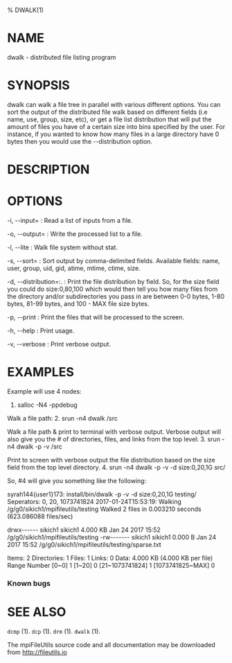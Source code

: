 % DWALK(1)

# NAME

dwalk - distributed file listing program

# SYNOPSIS

dwalk can walk a file tree in parallel with various different options. You can sort the output of the distributed file walk based on different fields (i.e name, use, group, size, etc), or get a file list distribution that will put the amount of files you have of a certain size into bins specified by the user. For instance, if you wanted to know how many files in a large directory have 0 bytes then you would use the --distribution option. 

# DESCRIPTION

# OPTIONS

-i, \--input=<FILE>
:   Read a list of inputs from a file.

-o, \--output=<FILE>
:   Write the processed list to a file.

-l, \--lite
:   Walk file system without stat.

-s, \--sort=<FIELD>
:   Sort output by comma-delimited fields. Available fields: name, user, group, uid, gid, atime, mtime, ctime, size.

-d, \--distribution=<FIELD>:<SEPARATORS>. 
:   Print the file distribution by field. So, for the size field you could do size:0,80,100 which would then tell you
    how many files from the directory and/or subdirectories you pass in are between 0-0 bytes, 1-80 bytes, 81-99 bytes, 
    and 100 - MAX file size bytes. 

-p, \--print
:   Print the files that will be processed to the screen.

-h, \--help
:   Print usage.

-v, \--verbose
:   Print verbose output.

# EXAMPLES

Example will use 4 nodes:
1. salloc -N4 -ppdebug

Walk a file path:
2. srun -n4 dwalk /src

Walk a file path & print to terminal with verbose output. Verbose output will also give you the # of directories, files, and links from the top level:
3. srun -n4 dwalk -p -v /src

Print to screen with verbose output the file distribution based on the size field from the top level directory.
4. srun -n4 dwalk -p -v -d size:0,20,1G src/ 

So, #4 will give you something like the following:

syrah144{user1}173: install/bin/dwalk -p -v -d size:0,20,1G testing/
Seperators: 0, 20, 1073741824
2017-01-24T15:53:19: Walking /g/g0/sikich1/mpifileutils/testing
Walked 2 files in 0.003210 seconds (623.086088 files/sec)

drwx------ sikich1 sikich1   4.000 KB Jan 24 2017 15:52 /g/g0/sikich1/mpifileutils/testing
-rw------- sikich1 sikich1   0.000  B Jan 24 2017 15:52 /g/g0/sikich1/mpifileutils/testing/sparse.txt

Items: 2
  Directories: 1
  Files: 1
  Links: 0
Data: 4.000 KB (4.000 KB per file)
Range	Number
[0~0]	                1
[1~20]	                0
[21~1073741824]	        1
[1073741825~MAX]	0

### Known bugs

# SEE ALSO

`dcmp` (1).
`dcp` (1).
`drm` (1).
`dwalk` (1).

The mpiFileUtils source code and all documentation may be downloaded from
<http://fileutils.io>
